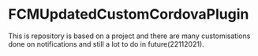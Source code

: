 # FCMUpdatedCustomCordovaPlugin
This is repository is based on a project and there are many customisations done on notifications and still a lot to do in future(22112021).
